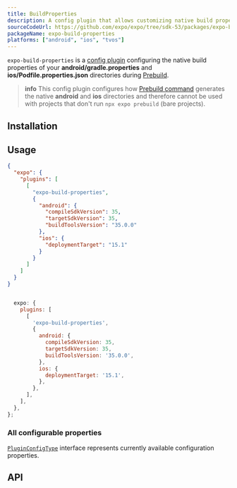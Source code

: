 ```yaml
---
title: BuildProperties
description: A config plugin that allows customizing native build properties during prebuild.
sourceCodeUrl: https://github.com/expo/expo/tree/sdk-53/packages/expo-build-properties
packageName: expo-build-properties
platforms: ["android", "ios", "tvos"]
---
```


`expo-build-properties` is a [config plugin](/config-plugins/introduction/) configuring the native build properties
of your **android/gradle.properties** and **ios/Podfile.properties.json** directories during [Prebuild](/workflow/prebuild).

> **info** This config plugin configures how [Prebuild command](/workflow/prebuild) generates the native **android** and **ios** directories
> and therefore cannot be used with projects that don't run `npx expo prebuild` (bare projects).

## Installation

## Usage

<Tabs>

<Tab label="app.json">

```json app.json|collapseHeight=450
{
  "expo": {
    "plugins": [
      [
        "expo-build-properties",
        {
          "android": {
            "compileSdkVersion": 35,
            "targetSdkVersion": 35,
            "buildToolsVersion": "35.0.0"
          },
          "ios": {
            "deploymentTarget": "15.1"
          }
        }
      ]
    ]
  }
}
```

</Tab>

<Tab label="app.config.js">

```js app.config.js|collapseHeight=450

  expo: {
    plugins: [
      [
        'expo-build-properties',
        {
          android: {
            compileSdkVersion: 35,
            targetSdkVersion: 35,
            buildToolsVersion: '35.0.0',
          },
          ios: {
            deploymentTarget: '15.1',
          },
        },
      ],
    ],
  },
};
```

</Tab>

</Tabs>

### All configurable properties

[`PluginConfigType`](#pluginconfigtype) interface represents currently available configuration properties.

## API